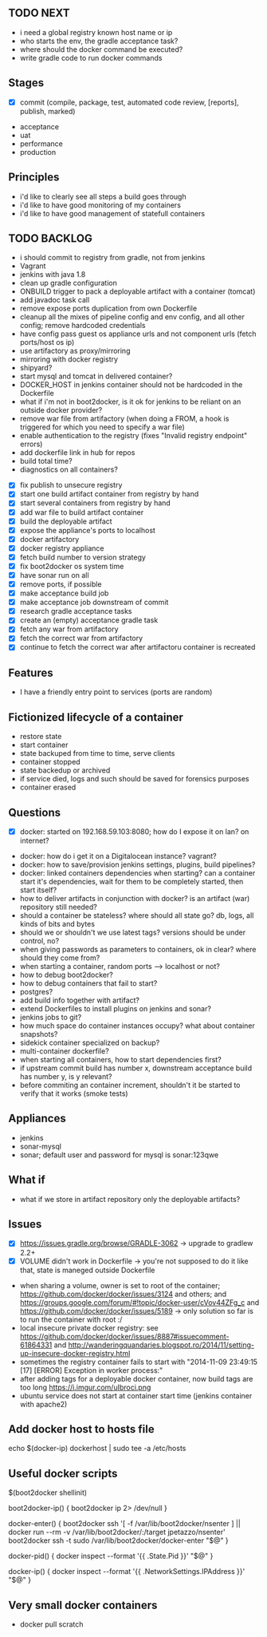 TODO NEXT
-----------
- i need a global registry known host name or ip
- who starts the env, the gradle acceptance task?
- where should the docker command be executed?
- write gradle code to run docker commands

Stages
---------
- [x] commit (compile, package, test, automated code review, [reports], publish, marked)
- acceptance
- uat
- performance
- production

Principles
------------
- i'd like to clearly see all steps a build goes through
- i'd like to have good monitoring of my containers
- i'd like to have good management of statefull containers

TODO BACKLOG
----------------
- i should commit to registry from gradle, not from jenkins
- Vagrant
- jenkins with java 1.8
- clean up gradle configuration
- ONBUILD trigger to pack a deployable artifact with a container (tomcat)
- add javadoc task call
- remove expose ports duplication from own Dockerfile
- cleanup all the mixes of pipeline config and env config, and all other config; remove hardcoded credentials
- have config pass guest os appliance urls and not component urls (fetch ports/host os ip)
- use artifactory as proxy/mirroring
- mirroring with docker registry
- shipyard?
- start mysql and tomcat in delivered container?
- DOCKER_HOST in jenkins container should not be hardcoded in the Dockerfile
- what if i'm not in boot2docker, is it ok for jenkins to be reliant on an outside docker provider?
- remove war file from artifactory (when doing a FROM, a hook is triggered for which you need to specify a war file)
- enable authentication to the registry (fixes "Invalid registry endpoint" errors)
- add dockerfile link in hub for repos
- build total time?
- diagnostics on all containers?
- [x] fix publish to unsecure registry
- [x] start one build artifact container from registry by hand
- [x] start several containers from registry by hand
- [x] add war file to build artifact container
- [x] build the deployable artifact
- [x] expose the appliance's ports to localhost
- [x] docker artifactory
- [x] docker registry appliance
- [x] fetch build number to version strategy
- [x] fix boot2docker os system time
- [x] have sonar run on all
- [x] remove ports, if possible
- [x] make acceptance build job
- [x] make acceptance job downstream of commit
- [x] research gradle acceptance tasks
- [x] create an (empty) acceptance gradle task
- [x] fetch any war from artifactory
- [x] fetch the correct war from artifactory
- [x] continue to fetch the correct war after artifactoru container is recreated

Features
------------
- I have a friendly entry point to services (ports are random)

Fictionized lifecycle of a container
--------------------------------------
- restore state
- start container
- state backuped from time to time, serve clients
- container stopped
- state backedup or archived
- if service died, logs and such should be saved for forensics purposes
- container erased

Questions
-----------
- [x] docker: started on 192.168.59.103:8080; how do I expose it on lan? on internet?
- docker: how do i get it on a Digitalocean instance? vagrant?
- docker: how to save/provision jenkins settings, plugins, build pipelines?
- docker: linked containers dependencies when starting? can a container start it's dependencies, wait for them to be completely started, then start itself?
- how to deliver artifacts in conjunction with docker? is an artifact (war) repository still needed?
- should a container be stateless? where should all state go? db, logs, all kinds of bits and bytes
- should we or shouldn't we use latest tags? versions should be under control, no?
- when giving passwords as parameters to containers, ok in clear? where should they come from?
- when starting a container, random ports --> localhost or not?
- how to debug boot2docker? 
- how to debug containers that fail to start?
- postgres?
- add build info together with artifact?
- extend Dockerfiles to install plugins on jenkins and sonar?
- jenkins jobs to git?
- how much space do container instances occupy? what about container snapshots?
- sidekick container specialized on backup?
- multi-container dockerfile?
- when starting all containers, how to start dependencies first?
- if upstream commit build has number x, downstream acceptance build has number y, is y relevant?
- before commiting an container increment, shouldn't it be started to verify that it works (smoke tests)

Appliances
--------------------------
- jenkins
- sonar-mysql
- sonar; default user and password for mysql is sonar:123qwe

What if
---------
- what if we store in artifact repository only the deployable artifacts?

Issues
-------------
- [x] https://issues.gradle.org/browse/GRADLE-3062 -> upgrade to gradlew 2.2+
- [x] VOLUME didn't work in Dockerfile -> you're not supposed to do it like that, state is maneged outside Dockerfile
- when sharing a volume, owner is set to root of the container; https://github.com/docker/docker/issues/3124 and others;
  and https://groups.google.com/forum/#!topic/docker-user/cVov44ZFg_c and https://github.com/docker/docker/issues/5189
  -> only solution so far is to run the container with root :/
- local insecure private docker registry: see https://github.com/docker/docker/issues/8887#issuecomment-61864331 and
  http://wanderingquandaries.blogspot.ro/2014/11/setting-up-insecure-docker-registry.html
- sometimes the registry container fails to start with "2014-11-09 23:49:15 [17] [ERROR] Exception in worker process:"
- after adding tags for a deployable docker container, now build tags are too long https://i.imgur.com/uIbroci.png
- ubuntu service does not start at container start time (jenkins container with apache2)

Add docker host to hosts file
------------------------------
echo $(docker-ip) dockerhost | sudo tee -a /etc/hosts

Useful docker scripts
-------------------------------------------------
$(boot2docker shellinit)

boot2docker-ip() {
  boot2docker ip 2> /dev/null
}

docker-enter() {
  boot2docker ssh '[ -f /var/lib/boot2docker/nsenter ] || docker run --rm -v /var/lib/boot2docker/:/target jpetazzo/nsenter'
  boot2docker ssh -t sudo /var/lib/boot2docker/docker-enter "$@"
}

docker-pid() {
  docker inspect --format '{{ .State.Pid }}' "$@"
}

docker-ip() {
  docker inspect --format '{{ .NetworkSettings.IPAddress }}' "$@"
}

Very small docker containers
--------------------------------
- docker pull scratch
